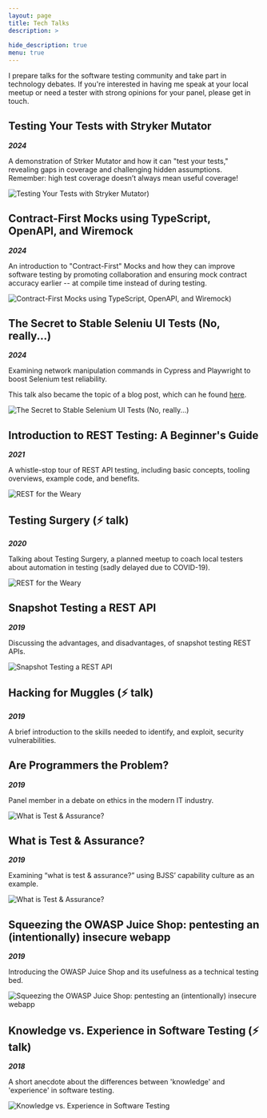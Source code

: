 ```yaml
---
layout: page
title: Tech Talks
description: >
   
hide_description: true
menu: true
---
```


I prepare talks for the software testing community and take part in technology debates. If you're interested in having me speak at your local meetup or need a tester with strong opinions for your panel, please get in touch.

## Testing Your Tests with Stryker Mutator

***2024***

A demonstration of Strker Mutator and how it can "test your tests," revealing gaps in coverage and challenging hidden assumptions. Remember: high test coverage doesn’t always mean useful coverage!

![Testing Your Tests with Stryker Mutator)](./assets/img/test-talks/strykermutator.jpeg)

## Contract-First Mocks using TypeScript, OpenAPI, and Wiremock

***2024***

An introduction to "Contract-First" Mocks and how they can improve software testing by promoting collaboration and ensuring mock contract accuracy earlier -- at compile time instead of during testing.

![Contract-First Mocks using TypeScript, OpenAPI, and Wiremock)](./assets/img/test-talks/contractfirst.jpeg)

## The Secret to Stable Seleniu UI Tests (No, really...)

***2024***

Examining network manipulation commands in Cypress and Playwright to boost Selenium test reliability.

This talk also became the topic of a blog post, which can he found [here](https://josephward.tech/2024-01-21-harmonising-selenium/).

![The Secret to Stable Selenium UI Tests (No, really...)](./assets/img/test-talks/secret-selenium.jpeg)

## Introduction to REST Testing: A Beginner's Guide

***2021***

A whistle-stop tour of REST API testing, including basic concepts, tooling overviews, example code, and benefits.

![REST for the Weary](./assets/img/test-talks/rest-for-the-weary.jpeg)

## Testing Surgery (⚡️ talk)

***2020***

Talking about Testing Surgery, a planned meetup to coach local testers about automation in testing (sadly delayed due to COVID-19).

![REST for the Weary](./assets/img/test-talks/testing-surgery.jpg)

## Snapshot Testing a REST API 

***2019***

Discussing the advantages, and disadvantages, of snapshot testing REST APIs.

![Snapshot Testing a REST API](./assets/img/test-talks/snapshot-testing.png)

## Hacking for Muggles (⚡️ talk)

***2019***

A brief introduction to the skills needed to identify, and exploit, security vulnerabilities.

## Are Programmers the Problem?

***2019***

Panel member in a debate on ethics in the modern IT industry. 

![What is Test & Assurance?](./assets/img/test-talks/panel.jpeg)

## What is Test & Assurance?

***2019***

Examining “what is test & assurance?” using BJSS’ capability culture as an example.

![What is Test & Assurance?](./assets/img/test-talks/owasp-talk.jpeg)

## Squeezing the OWASP Juice Shop: pentesting an (intentionally) insecure webapp

***2019***

Introducing the OWASP Juice Shop and its usefulness as a technical testing bed.

![Squeezing the OWASP Juice Shop: pentesting an (intentionally) insecure webapp  ](./assets/img/test-talks/new-owasp.jpg)

## Knowledge vs. Experience in Software Testing (⚡️ talk)

***2018***

A short anecdote about the differences between 'knowledge' and 'experience' in software testing.

![Knowledge vs. Experience in Software Testing](./assets/img/test-talks/knowledge-vs-experience.jpg)
